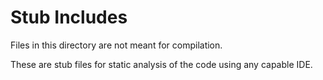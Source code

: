 # Stub Includes

Files in this directory are not meant for compilation.

These are stub files for static analysis of the code using any capable IDE.